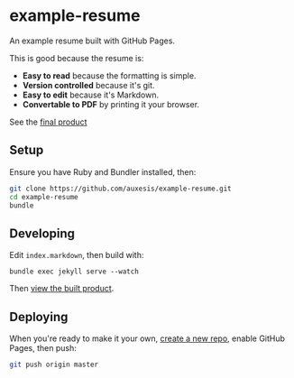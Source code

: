 # example-resume

An example resume built with GitHub Pages.

This is good because the resume is:

 - **Easy to read** because the formatting is simple.
 - **Version controlled** because it's git.
 - **Easy to edit** because it's Markdown.
 - **Convertable to PDF** by printing it your browser.

See the [final product](https://auxesis.github.io/example-resume)

Setup
-----

Ensure you have Ruby and Bundler installed, then:

``` bash
git clone https://github.com/auxesis/example-resume.git
cd example-resume
bundle
```

Developing
----------

Edit `index.markdown`, then build with:

```
bundle exec jekyll serve --watch
```

Then [view the built product](http://localhost:4000/).

Deploying
---------

When you're ready to make it your own, [create a new repo](https://github.com/new), enable GitHub Pages, then push:

``` bash
git push origin master
```
